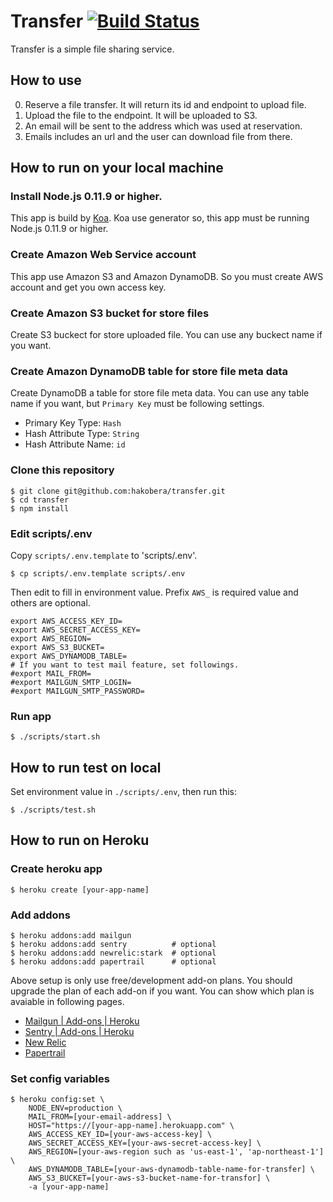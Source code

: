 # Transfer [![Build Status](https://travis-ci.org/hakobera/transfer.png?branch=master)](https://travis-ci.org/hakobera/transfer)

Transfer is a simple file sharing service.

## How to use

0. Reserve a file transfer. It will return its id and endpoint to upload file.
0. Upload the file to the endpoint. It will be uploaded to S3.
0. An email will be sent to the address which was used at reservation.
0. Emails includes an url and the user can download file from there.

## How to run on your local machine

### Install Node.js 0.11.9 or higher.

This app is build by [Koa](https://github.com/koajs/koa).
Koa use generator so, this app must be running Node.js 0.11.9 or higher.

### Create Amazon Web Service account

This app use Amazon S3 and Amazon DynamoDB.
So you must create AWS account and get you own access key.

### Create Amazon S3 bucket for store files

Create S3 buckect for store uploaded file.
You can use any buckect name if you want.

### Create Amazon DynamoDB table for store file meta data

Create DynamoDB a table for store file meta data.
You can use any table name if you want, but `Primary Key` must be following settings.

- Primary Key Type: `Hash`
- Hash Attribute Type: `String`
- Hash Attribute Name: `id`

### Clone this repository

```
$ git clone git@github.com:hakobera/transfer.git
$ cd transfer
$ npm install
```

### Edit scripts/.env

Copy `scripts/.env.template` to 'scripts/.env'.

```
$ cp scripts/.env.template scripts/.env
```

Then edit to fill in environment value.
Prefix `AWS_` is required value and others are optional.

```
export AWS_ACCESS_KEY_ID=
export AWS_SECRET_ACCESS_KEY=
export AWS_REGION=
export AWS_S3_BUCKET=
export AWS_DYNAMODB_TABLE=
# If you want to test mail feature, set followings.
#export MAIL_FROM=
#export MAILGUN_SMTP_LOGIN=
#export MAILGUN_SMTP_PASSWORD=
```

### Run app

```
$ ./scripts/start.sh
```

## How to run test on local

Set environment value in `./scripts/.env`, then run this:

```
$ ./scripts/test.sh
```

## How to run on Heroku

### Create heroku app

```
$ heroku create [your-app-name]
```

### Add addons

```
$ heroku addons:add mailgun
$ heroku addons:add sentry          # optional
$ heroku addons:add newrelic:stark  # optional
$ heroku addons:add papertrail      # optional
```

Above setup is only use free/development add-on plans.
You should upgrade the plan of each add-on if you want.
You can show which plan is avaiable in following pages.

- [Mailgun | Add-ons | Heroku](https://addons.heroku.com/mailgun)
- [Sentry | Add-ons | Heroku](https://addons.heroku.com/sentry)
- [New Relic](https://addons.heroku.com/newrelic)
- [Papertrail](https://addons.heroku.com/papertrail)

### Set config variables

```
$ heroku config:set \
    NODE_ENV=production \
    MAIL_FROM=[your-email-address] \
    HOST="https://[your-app-name].herokuapp.com" \
    AWS_ACCESS_KEY_ID=[your-aws-access-key] \
    AWS_SECRET_ACCESS_KEY=[your-aws-secret-access-key] \
    AWS_REGION=[your-aws-region such as 'us-east-1', 'ap-northeast-1'] \
    AWS_DYNAMODB_TABLE=[your-aws-dynamodb-table-name-for-transfer] \
    AWS_S3_BUCKET=[your-aws-s3-bucket-name-for-transfor] \
    -a [your-app-name]
```
